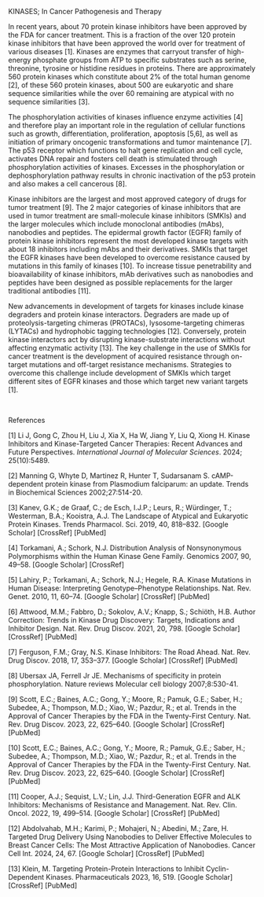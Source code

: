 KINASES; In Cancer Pathogenesis and Therapy

In recent years, about 70 protein kinase inhibitors have been approved by the FDA for cancer treatment. This is a fraction of the over 120 protein kinase inhibitors that have been approved the world over for treatment of various diseases \[1]. Kinases are enzymes that carryout transfer of high-energy phosphate groups from ATP to specific substrates such as serine, threonine, tyrosine or histidine residues in proteins. There are approximately 560 protein kinases which constitute about 2% of the total human genome \[2], of these 560 protein kinases, about 500 are eukaryotic and share sequence similarities while the over 60 remaining are atypical with no sequence similarities \[3].

The phosphorylation activities of kinases influence enzyme activities \[4] and therefore play an important role in the regulation of cellular functions such as growth, differentiation, proliferation, apoptosis \[5,6], as well as initiation of primary oncogenic transformations and tumor maintenance \[7]. The p53 receptor which functions to halt gene replication and cell cycle, activates DNA repair and fosters cell death is stimulated through phosphorylation activities of kinases. Excesses in the phosphorylation or dephosphorylation pathway results in chronic inactivation of the p53 protein and also makes a cell cancerous \[8].

Kinase inhibitors are the largest and most approved category of drugs for tumor treatment \[9]. The 2 major categories of kinase inhibitors that are used in tumor treatment are small-molecule kinase inhibitors (SMKIs) and the larger molecules which include monoclonal antibodies (mAbs), nanobodies and peptides. The epidermal growth factor (EGFR) family of protein kinase inhibitors represent the most developed kinase targets with about 18 inhibitors including mAbs and their derivatives. SMKIs that target the EGFR kinases have been developed to overcome resistance caused by mutations in this family of kinases \[10]. To increase tissue penetrability and bioavailability of kinase inhibitors, mAb derivatives such as nanobodies and peptides have been designed as possible replacements for the larger traditional antibodies \[11].

New advancements in development of targets for kinases include kinase degraders and protein kinase interactors. Degraders are made up of proteolysis-targeting chimeras (PROTACs), lysosome-targeting chimeras (LYTACs) and hydrophobic tagging technologies \[12]. Conversely, protein kinase interactors act by disrupting kinase-substrate interactions without affecting enzymatic activity \[13]. The key challenge in the use of SMKIs for cancer treatment is the development of acquired resistance through on-target mutations and off-target resistance mechanisms. Strategies to overcome this challenge include development of SMKIs which target different sites of EGFR kinases and those which target new variant targets \[1].

 

References

\[1] Li J, Gong C, Zhou H, Liu J, Xia X, Ha W, Jiang Y, Liu Q, Xiong H. Kinase Inhibitors and Kinase-Targeted Cancer Therapies: Recent Advances and Future Perspectives. _International Journal of Molecular Sciences_. 2024; 25(10):5489.[](https://doi.org/10.3390/ijms25105489)

\[2] Manning G, Whyte D, Martinez R, Hunter T, Sudarsanam S. cAMP-dependent protein kinase from Plasmodium falciparum: an update. Trends in Biochemical Sciences 2002;27:514-20.

\[3] Kanev, G.K.; de Graaf, C.; de Esch, I.J.P.; Leurs, R.; Würdinger, T.; Westerman, B.A.; Kooistra, A.J. The Landscape of Atypical and Eukaryotic Protein Kinases. Trends Pharmacol. Sci. 2019, 40, 818–832. \[Google Scholar] \[CrossRef] \[PubMed]

\[4] Torkamani, A.; Schork, N.J. Distribution Analysis of Nonsynonymous Polymorphisms within the Human Kinase Gene Family. Genomics 2007, 90, 49–58. \[Google Scholar] \[CrossRef]

\[5] Lahiry, P.; Torkamani, A.; Schork, N.J.; Hegele, R.A. Kinase Mutations in Human Disease: Interpreting Genotype–Phenotype Relationships. Nat. Rev. Genet. 2010, 11, 60–74. \[Google Scholar] \[CrossRef] \[PubMed]

\[6] Attwood, M.M.; Fabbro, D.; Sokolov, A.V.; Knapp, S.; Schiöth, H.B. Author Correction: Trends in Kinase Drug Discovery: Targets, Indications and Inhibitor Design. Nat. Rev. Drug Discov. 2021, 20, 798. \[Google Scholar] \[CrossRef] \[PubMed]

\[7] Ferguson, F.M.; Gray, N.S. Kinase Inhibitors: The Road Ahead. Nat. Rev. Drug Discov. 2018, 17, 353–377. \[Google Scholar] \[CrossRef] \[PubMed]

\[8] Ubersax JA, Ferrell Jr JE. Mechanisms of specificity in protein phosphorylation. Nature reviews Molecular cell biology 2007;8:530-41.

\[9] Scott, E.C.; Baines, A.C.; Gong, Y.; Moore, R.; Pamuk, G.E.; Saber, H.; Subedee, A.; Thompson, M.D.; Xiao, W.; Pazdur, R.; et al. Trends in the Approval of Cancer Therapies by the FDA in the Twenty-First Century. Nat. Rev. Drug Discov. 2023, 22, 625–640. \[Google Scholar] \[CrossRef] \[PubMed]

\[10] Scott, E.C.; Baines, A.C.; Gong, Y.; Moore, R.; Pamuk, G.E.; Saber, H.; Subedee, A.; Thompson, M.D.; Xiao, W.; Pazdur, R.; et al. Trends in the Approval of Cancer Therapies by the FDA in the Twenty-First Century. Nat. Rev. Drug Discov. 2023, 22, 625–640. \[Google Scholar] \[CrossRef] \[PubMed]

\[11] Cooper, A.J.; Sequist, L.V.; Lin, J.J. Third-Generation EGFR and ALK Inhibitors: Mechanisms of Resistance and Management. Nat. Rev. Clin. Oncol. 2022, 19, 499–514. \[Google Scholar] \[CrossRef] \[PubMed]

\[12] Abdolvahab, M.H.; Karimi, P.; Mohajeri, N.; Abedini, M.; Zare, H. Targeted Drug Delivery Using Nanobodies to Deliver Effective Molecules to Breast Cancer Cells: The Most Attractive Application of Nanobodies. Cancer Cell Int. 2024, 24, 67. \[Google Scholar] \[CrossRef] \[PubMed]

\[13] Klein, M. Targeting Protein-Protein Interactions to Inhibit Cyclin-Dependent Kinases. Pharmaceuticals 2023, 16, 519. \[Google Scholar] \[CrossRef] \[PubMed]
